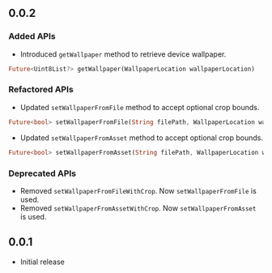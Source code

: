 ## 0.0.2

### Added APIs
* Introduced  `getWallpaper` method to retrieve device wallpaper.
~~~dart
Future<Uint8List?> getWallpaper(WallpaperLocation wallpaperLocation)
~~~

### Refactored APIs
* Updated `setWallpaperFromFile` method to accept optional crop bounds.
~~~dart
Future<bool> setWallpaperFromFile(String filePath, WallpaperLocation wallpaperLocation, {Rect? cropBounds})
~~~
* Updated `setWallpaperFromAsset` method to accept optional crop bounds.
~~~dart
Future<bool> setWallpaperFromAsset(String filePath, WallpaperLocation wallpaperLocation, {Rect? cropBounds})
~~~

### Deprecated APIs
* Removed `setWallpaperFromFileWithCrop`. Now `setWallpaperFromFile` is used.
* Removed `setWallpaperFromAssetWithCrop`. Now `setWallpaperFromAsset` is used.

## 0.0.1

* Initial release
